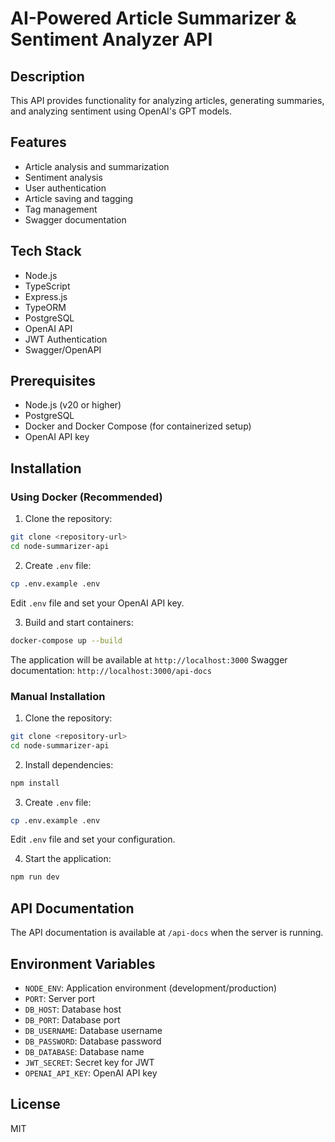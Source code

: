 # AI-Powered Article Summarizer & Sentiment Analyzer API

## Description
This API provides functionality for analyzing articles, generating summaries, and analyzing sentiment using OpenAI's GPT models.

## Features
- Article analysis and summarization
- Sentiment analysis
- User authentication
- Article saving and tagging
- Tag management
- Swagger documentation

## Tech Stack
- Node.js
- TypeScript
- Express.js
- TypeORM
- PostgreSQL
- OpenAI API
- JWT Authentication
- Swagger/OpenAPI

## Prerequisites
- Node.js (v20 or higher)
- PostgreSQL
- Docker and Docker Compose (for containerized setup)
- OpenAI API key

## Installation

### Using Docker (Recommended)
1. Clone the repository:
```bash
git clone <repository-url>
cd node-summarizer-api
```

2. Create `.env` file:
```bash
cp .env.example .env
```
Edit `.env` file and set your OpenAI API key.

3. Build and start containers:
```bash
docker-compose up --build
```

The application will be available at `http://localhost:3000`
Swagger documentation: `http://localhost:3000/api-docs`

### Manual Installation
1. Clone the repository:
```bash
git clone <repository-url>
cd node-summarizer-api
```

2. Install dependencies:
```bash
npm install
```

3. Create `.env` file:
```bash
cp .env.example .env
```
Edit `.env` file and set your configuration.

4. Start the application:
```bash
npm run dev
```

## API Documentation
The API documentation is available at `/api-docs` when the server is running.

## Environment Variables
- `NODE_ENV`: Application environment (development/production)
- `PORT`: Server port
- `DB_HOST`: Database host
- `DB_PORT`: Database port
- `DB_USERNAME`: Database username
- `DB_PASSWORD`: Database password
- `DB_DATABASE`: Database name
- `JWT_SECRET`: Secret key for JWT
- `OPENAI_API_KEY`: OpenAI API key

## License
MIT 